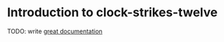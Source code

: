 # Introduction to clock-strikes-twelve

TODO: write [great documentation](http://jacobian.org/writing/great-documentation/what-to-write/)
